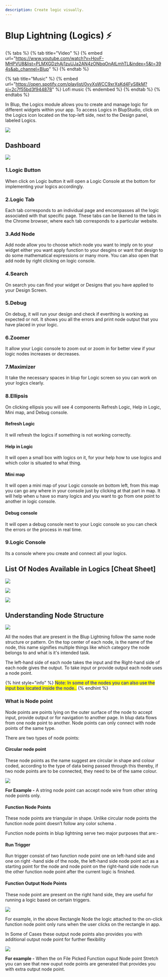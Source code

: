 ```yaml
---
description: Create logic visually.
---
```


# Blup Lightning (Logics) ⚡

{% tabs %}
{% tab title="Video" %}
{% embed url="https://www.youtube.com/watch?v=HovF-MHPVU8&list=PLMXGDzhAj1zuUJa2AN4zONbqOnAtLmhTL&index=5&t=394s&ab_channel=Blup" %}
{% endtab %}

{% tab title="Music" %}
{% embed url="https://open.spotify.com/playlist/0vvXsWCC9xrXsKd4FyS8kM?si=2c7f55bd3f944878" %}
Lofi music
{% endembed %}
{% endtab %}
{% endtabs %}

In Blup, the Logics module allows you to create and manage logic for different widgets within your app. To access Logics in BlupStudio, click on the Logics icon located on the top-left side, next to the Design panel, labeled Logics.

![](<../../.gitbook/assets/logicscreen.gif>)


## Dashboard

![](<../../.gitbook/assets/Logics.png>)

### 1.Logic Button

When click on Logic button it will open a Logic Console at the bottom for implementing your logics accordingly.


### 2.Logic Tab

Each tab corresponds to an individual page and encompasses all the logic associated with that specific page. These tabs can be likened to the tabs in the Chrome browser, where each tab corresponds to a particular website.

### 3.Add Node

Add node allow you to choose which node you want to imply on to your widget either you want apply function to your desgins or want that design to do some mathematical expressions or many more. You can also open that add node by right clicking on logic console.

### 4.Search

On search you can find your widget or Designs that you have applied to your Design Screen.

### 5.Debug

On debug, it will run your design and check if everthing is working as expected or not. It shows you all the errors and print node output that you have placed in your logic.

### 6.Zoomer

It allow your Logic console to zoom out or zoom in for better view if your logic nodes increases or decreases.

### 7.Maximizer

It take the necessary spaces in blup for Logic screen so you can work on your logics clearly.

### 8.Ellipsis

On clicking ellipsis you will see 4 components Refresh Logic, Help in Logic, Mini map, and Debug console.

#### Refresh Logic

It will refresh the logics if something is not working correctly.

#### Help in Logic

It will open a small box with logics on it, for your help how to use logics and which color is situated to what thing.

#### Mini map

It will open a mini map of your Logic console on bottom left, from this map you can go any where in your console just by clicking at that part in map. It will help when u have so many logics and you want to go from one point to another in logic console.

#### Debug console

It will open a debug console next to your Logic console so you can check the errors or the process in real time.

### 9.Logic Console

Its a console where you create and connect all your logics. 



## List Of Nodes Available in Logics \[Cheat Sheet]

![](../../.gitbook/assets/cheat-sheet-helper-functiom.png)

![](<../../.gitbook/assets/Web 1920 – 99.png>)

![](<../../.gitbook/assets/Web 1920 – 130dd.png>)

## Understanding Node Structure

![](../../.gitbook/assets/node-structure.png)

All the nodes that are present in the Blup Lightning follow the same node structure or pattern. On the top center of each node, is the name of the node, this name signifies multiple things like which category the node belongs to and what is it's intended task.

The left-hand side of each node takes the input and the Right-hand side of each node gives the output. To take input or provide output each node uses a node point.

{% hint style="info" %}
<mark style="color:blue;">Note: In some of the nodes you can also use the input box located inside the node..</mark>
{% endhint %}

### What is Node point

Node points are points lying on the outer surface of the node to accept input, provide output or for navigation to another page. In blup data flows from one node point to another. Node points can only connect with node points of the same type.

There are two types of node points:

#### **Circular node point**

These node points as the name suggest are circular in shape and colour coded, according to the type of data being passed through this thereby, if two node points are to be connected, they need to be of the same colour.&#x20;



![](../../.gitbook/assets/colorSchema.png)

**For Example -** A string node point can accept node wire from other string node points only.

#### **Function Node Points**

These node points are triangular in shape. Unlike circular node points the function node point doesn’t follow any color schema .&#x20;

Function node points in blup lightning serve two major purposes that are:-&#x20;

#### Run Trigger

Run trigger consist of two function node point one on left-hand side and one on right -hand side of the node, the left-hand side node point act as a starting point for the node and node point on the right-hand side node run the other function node point after the current logic is finished.

#### Function Output Node Points

These node point are present on the right hand side, they are useful for running a logic based on certain triggers.

![](<../../.gitbook/assets/Screenshot (105).png>)

For example, in the above Rectangle Node the logic attached to the on-click function node point only runs when the user clicks on the rectangle in app.

In Some of Cases these output node points also provides you with additional output node point for further flexibility

![](../../.gitbook/assets/functionOutputNodePoints.gif)

**For example -** When the on File Picked Function ouput Node point Stretch you can see that new ouput node points are generated that provides you with extra output node point.

